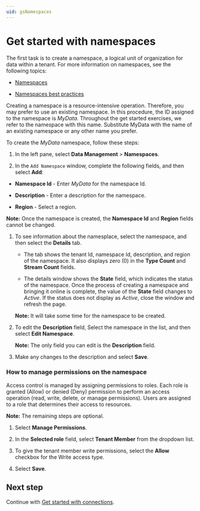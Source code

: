 ```yaml
---
uid: gsNamespaces
---
```


# Get started with namespaces

The first task is to create a namespace, a logical unit of organization for data within a tenant. For more information on namespaces, see the following topics:

- [Namespaces](xref:ccNamespaces)

- [Namespaces best practices](xref:bpNamespaces)

Creating a namespace is a resource-intensive operation. Therefore, you may prefer to use an existing namespace. In this procedure, the ID assigned to the namespace is *MyData*. Throughout the get started exercises, we refer to the namespace with this name. Substitute MyData with the name of an existing namespace or any other name you prefer.

To create the *MyData* namespace, follow these steps:

1. In the left pane, select **Data Management** > **Namespaces**.

1. In the `Add Namespace` window, complete the following fields, and then select **Add**:

  - **Namespace Id** - Enter *MyData* for the namespace Id.
  
  - **Description** - Enter a description for the namespace.
  
  - **Region** - Select a region. 

   **Note:** Once the namespace is created, the **Namespace Id** and **Region** fields cannot be changed.

1. To see information about the namesplace, select the namespace, and then select the **Details** tab.  

   - The tab shows the tenant Id, namespace Id, description, and region of the namespace. It also displays zero (0) in the **Type Count** and **Stream Count** fields.

   - The details window shows the **State** field, which indicates the status of the namespace. Once the process of creating a namespace and bringing it online is complete, the value of the **State** field changes to *Active*. If the status does not display as *Active*, close the window and refresh the page. 

    **Note:** It will take some time for the namespace to be created. 

   <!-- LA: What is the status while the namespace is being set up? Can we give them an estimate of how long it might take for the namespace status to change to Active? Follow up with Derek. -->

1. To edit the **Description** field, Select the namespace in the list, and then select **Edit Namespace**.  

   **Note:** The only field you can edit is the **Description** field.

1. Make any changes to the description and select **Save**.

### How to manage permissions on the namespace

<!-- DB: I think it makes sense to have that discussion as part of the Roles discussion, since that's the explicit purpose of Roles. But agreed it shouldn't be repeated in every page. --> 
<!-- LA: I will make a pass through all the topics once we've created the Roles topic. -->

Access control is managed by assigning permissions to roles. Each role is granted (Allow) or denied (Deny) permission to perform an access operation (read, write, delete, or manage permissions). Users are assigned to a role that determines their access to resources. 

**Note:** The remaining steps are optional. 

1. Select **Manage Permissions**.

1. In the **Selected role** field, select **Tenant Member** from the dropdown list.

1. To give the tenant member write permissions, select the **Allow** checkbox for the Write access type.

1. Select **Save**.

## Next step

Continue with [Get started with connections](xref:gsConnections).
